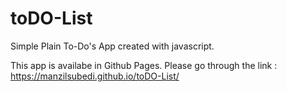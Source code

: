# toDO-List
Simple Plain To-Do's App created with javascript.

This app is availabe in Github Pages.
Please go through the link :
https://manzilsubedi.github.io/toDO-List/

